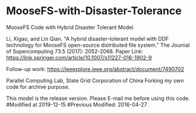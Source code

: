 # MooseFS-with-Disaster-Tolerance
MooseFS Code with Hybrid Disaster Tolerant Model

Li, Xigao, and Lin Qian. "A hybrid disaster-tolerant model with DDF technology for MooseFS open-source distributed file system." The Journal of Supercomputing 73.5 (2017): 2052-2068.
Paper Link: https://link.springer.com/article/10.1007/s11227-016-1902-9

Follow-up work: https://ieeexplore.ieee.org/abstract/document/7490702


Parallel Computing Lab, State Grid Corporation of China
Forking my own code for archive purpose.

This model is the release version.
Please E-mail me before using this code.
#Modified at 2019-12-15
#Previous Modified: 2016-04-27
